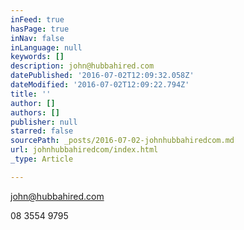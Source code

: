 ```yaml
---
inFeed: true
hasPage: true
inNav: false
inLanguage: null
keywords: []
description: john@hubbahired.com
datePublished: '2016-07-02T12:09:32.058Z'
dateModified: '2016-07-02T12:09:22.794Z'
title: ''
author: []
authors: []
publisher: null
starred: false
sourcePath: _posts/2016-07-02-johnhubbahiredcom.md
url: johnhubbahiredcom/index.html
_type: Article

---
```

john@hubbahired.com

08 3554 9795